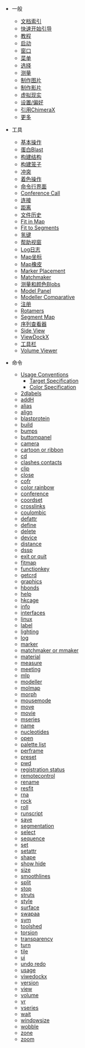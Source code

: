 
- 一般
  - [文档索引](/doc_index.md)
  - [快速开始引导](quick_start_guide.md)
  - [教程](tutorial.md)
  - [启动](start.md)
  - [窗口](windows.md)
  - [菜单](menu.md)
  - [选择](/)
  - [测量](/)
  - [制作图片](/)
  - [制作影片](/)
  - [虚拟现实](/)
  - [设置/偏好](/)
  - [引用ChimeraX](/)
  - [更多](/)


- 工具
  - [基本操作](/)
  - [蛋白Blast](/)
  - [构建结构](/)
  - [构建笼子](/)
  - [冲突](/)
  - [着色操作](/)
  - [命令行界面](/)
  - [Conference Call](/)
  - [连接](/)
  - [距离](/)
  - [文件历史](/)
  - [Fit in Map](/)
  - [Fit to Segments](/)
  - [氢键](/)
  - [帮助视窗](/)
  - [Log日志](/)
  - [Map坐标](/)
  - [Map橡皮](/)
  - [Marker Placement](/)
  - [Matchmaker](/)
  - [测量和颜色Blobs](/)
  - [Model Panel](/)
  - [Modeller Comparative](/)
  - [注册](/)
  - [Rotamers](/)
  - [Segment Map](/)
  - [序列查看器](/)
  - [Side View](/)
  - [ViewDockX](/)
  - [工具栏](/)
  - [Volume Viewer](/)


- 命令
  - [Usage Conventions](/)
    - [Target Specification]()
    - [Color Specification]()
  - [2dlabels]()
  - [addH]()
  - [alias]()
  - [align]()
  - [blastprotein]()
  - [build]()
  - [bumps]()
  - [buttompanel]()
  - [camera]()
  - [cartoon or ribbon]()
  - [cd]()
  - [clashes contacts]()
  - [clip]()
  - [close]()
  - [cofr]()
  - [color rainbow]()
  - [conference]()
  - [coordset]()
  - [crosslinks]()
  - [coulombic]()
  - [defattr]()
  - [define]()
  - [delete]()
  - [device]()
  - [distance]()
  - [dssp]()
  - [exit or quit]()
  - [fitmap]()
  - [functionkey]()
  - [getcrd]()
  - [graphics]()
  - [hbonds]()
  - [help]()
  - [hkcage]()
  - [info]()
  - [interfaces]()
  - [linux]()
  - [label]()
  - [lighting]()
  - [log]()
  - [marker]()
  - [matchmaker or mmaker]()
  - [material]()
  - [measure]()
  - [meeting]()
  - [mlp]()
  - [modeller]()
  - [molmap]()
  - [morph]()
  - [mousemode]()
  - [move]()
  - [movie]()
  - [mseries]()
  - [name]()
  - [nucleotides]()
  - [open]()
  - [palette list]()
  - [perframe]()
  - [preset]()
  - [pwd]()
  - [registration status]()
  - [remotecontrol]()
  - [rename]()
  - [resfit]()
  - [rna]()
  - [rock]()
  - [roll]()
  - [runscript]()
  - [save]()
  - [segmentation]()
  - [select]()
  - [sequence]()
  - [set]()
  - [setattr]()
  - [shape]()
  - [show hide]()
  - [size]()
  - [smoothlines]()
  - [split]()
  - [stop]()
  - [struts]()
  - [style]()
  - [surface]()
  - [swapaa]()
  - [sym]()
  - [toolshed]()
  - [torsion]()
  - [transparency]()
  - [turn]()
  - [tile]()
  - [ui]()
  - [undo redo]()
  - [usage]()
  - [viwedockx]()
  - [version]()
  - [view]()
  - [volume]()
  - [vr]()
  - [vseries]()
  - [wait]()
  - [windowsize]()
  - [wobble]()
  - [zone]()
  - [zoom]()